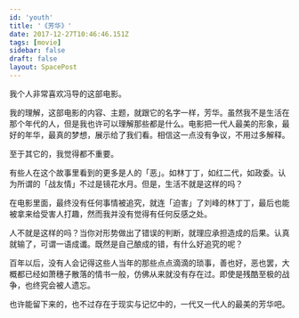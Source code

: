 ```yaml
---
id: 'youth'
title: '《芳华》'
date: 2017-12-27T10:46:46.151Z
tags: [movie]
sidebar: false
draft: false
layout: SpacePost
---
```





我个人非常喜欢冯导的这部电影。

我的理解，这部电影的内容、主题，就跟它的名字一样，芳华。虽然我不是生活在那个年代的人，但是我也许可以理解那些都是什么。电影把一代人最美的形象，最好的年华，最真的梦想，展示给了我们看。相信这一点没有争议，不用过多解释。

至于其它的，我觉得都不重要。

有些人在这个故事里看到的更多是人的「恶」。如林丁丁，如红二代，如政委。认为所谓的「战友情」不过是镜花水月。但是，生活不就是这样的吗？

在电影里面，最终没有任何事情被追究，就连「迫害」了刘峰的林丁丁，最后也能被拿来给受害人打趣，然而我并没有觉得有任何反感之处。

人不就是这样的吗？当你对形势做出了错误的判断，就理应承担造成的后果。认真就输了，可谓一语成谶。既然是自己酿成的错，有什么好追究的呢？

百年以后，没有人会记得这些人当年的那些点点滴滴的琐事，善也好，恶也罢，大概都已经如萧穗子散落的情书一般，仿佛从来就没有存在过。即使是残酷至极的战争，也终究会被人遗忘。

也许能留下来的，也不过存在于现实与记忆中的，一代又一代人的最美的芳华吧。
